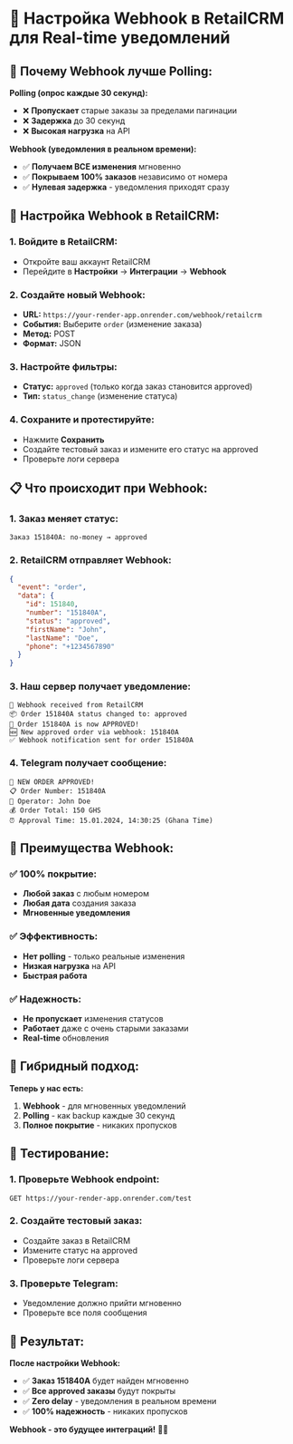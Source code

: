 # 🚀 Настройка Webhook в RetailCRM для Real-time уведомлений

## 🎯 **Почему Webhook лучше Polling:**

**Polling (опрос каждые 30 секунд):**
- ❌ **Пропускает** старые заказы за пределами пагинации
- ❌ **Задержка** до 30 секунд
- ❌ **Высокая нагрузка** на API

**Webhook (уведомления в реальном времени):**
- ✅ **Получаем ВСЕ изменения** мгновенно
- ✅ **Покрываем 100% заказов** независимо от номера
- ✅ **Нулевая задержка** - уведомления приходят сразу

## 🔧 **Настройка Webhook в RetailCRM:**

### **1. Войдите в RetailCRM:**
- Откройте ваш аккаунт RetailCRM
- Перейдите в **Настройки** → **Интеграции** → **Webhook**

### **2. Создайте новый Webhook:**
- **URL:** `https://your-render-app.onrender.com/webhook/retailcrm`
- **События:** Выберите `order` (изменение заказа)
- **Метод:** POST
- **Формат:** JSON

### **3. Настройте фильтры:**
- **Статус:** `approved` (только когда заказ становится approved)
- **Тип:** `status_change` (изменение статуса)

### **4. Сохраните и протестируйте:**
- Нажмите **Сохранить**
- Создайте тестовый заказ и измените его статус на approved
- Проверьте логи сервера

## 📋 **Что происходит при Webhook:**

### **1. Заказ меняет статус:**
```
Заказ 151840A: no-money → approved
```

### **2. RetailCRM отправляет Webhook:**
```json
{
  "event": "order",
  "data": {
    "id": 151840,
    "number": "151840A",
    "status": "approved",
    "firstName": "John",
    "lastName": "Doe",
    "phone": "+1234567890"
  }
}
```

### **3. Наш сервер получает уведомление:**
```
🔔 Webhook received from RetailCRM
📦 Order 151840A status changed to: approved
🎉 Order 151840A is now APPROVED!
🆕 New approved order via webhook: 151840A
✅ Webhook notification sent for order 151840A
```

### **4. Telegram получает сообщение:**
```
🛒 NEW ORDER APPROVED!
📋 Order Number: 151840A
👤 Operator: John Doe
💰 Order Total: 150 GHS
⏰ Approval Time: 15.01.2024, 14:30:25 (Ghana Time)
```

## 🎉 **Преимущества Webhook:**

### **✅ 100% покрытие:**
- **Любой заказ** с любым номером
- **Любая дата** создания заказа
- **Мгновенные уведомления**

### **✅ Эффективность:**
- **Нет polling** - только реальные изменения
- **Низкая нагрузка** на API
- **Быстрая работа**

### **✅ Надежность:**
- **Не пропускает** изменения статусов
- **Работает** даже с очень старыми заказами
- **Real-time** обновления

## 🔄 **Гибридный подход:**

**Теперь у нас есть:**
1. **Webhook** - для мгновенных уведомлений
2. **Polling** - как backup каждые 30 секунд
3. **Полное покрытие** - никаких пропусков

## 📱 **Тестирование:**

### **1. Проверьте Webhook endpoint:**
```
GET https://your-render-app.onrender.com/test
```

### **2. Создайте тестовый заказ:**
- Создайте заказ в RetailCRM
- Измените статус на approved
- Проверьте логи сервера

### **3. Проверьте Telegram:**
- Уведомление должно прийти мгновенно
- Проверьте все поля сообщения

## 🎯 **Результат:**

**После настройки Webhook:**
- ✅ **Заказ 151840A** будет найден мгновенно
- ✅ **Все approved заказы** будут покрыты
- ✅ **Zero delay** - уведомления в реальном времени
- ✅ **100% надежность** - никаких пропусков

**Webhook - это будущее интеграций!** 🚀✨
